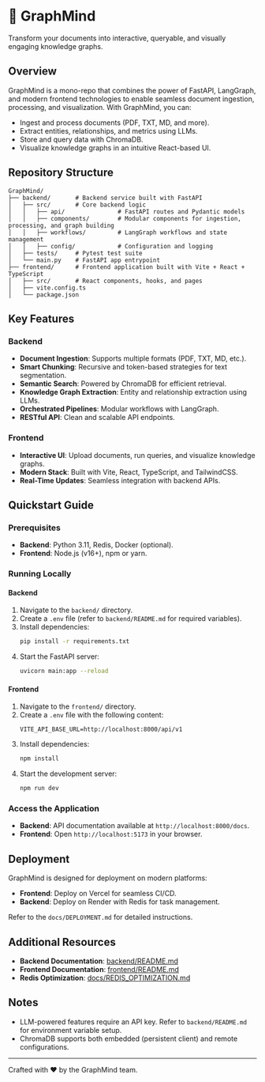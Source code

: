 # 🧠 GraphMind

Transform your documents into interactive, queryable, and visually engaging knowledge graphs.

## Overview
GraphMind is a mono-repo that combines the power of FastAPI, LangGraph, and modern frontend technologies to enable seamless document ingestion, processing, and visualization. With GraphMind, you can:

- Ingest and process documents (PDF, TXT, MD, and more).
- Extract entities, relationships, and metrics using LLMs.
- Store and query data with ChromaDB.
- Visualize knowledge graphs in an intuitive React-based UI.

## Repository Structure

```
GraphMind/
├── backend/       # Backend service built with FastAPI
│   ├── src/       # Core backend logic
│   │   ├── api/               # FastAPI routes and Pydantic models
│   │   ├── components/        # Modular components for ingestion, processing, and graph building
│   │   ├── workflows/         # LangGraph workflows and state management
│   │   ├── config/            # Configuration and logging
│   ├── tests/     # Pytest test suite
│   └── main.py    # FastAPI app entrypoint
├── frontend/      # Frontend application built with Vite + React + TypeScript
│   ├── src/       # React components, hooks, and pages
│   ├── vite.config.ts
│   └── package.json
```

## Key Features

### Backend
- **Document Ingestion**: Supports multiple formats (PDF, TXT, MD, etc.).
- **Smart Chunking**: Recursive and token-based strategies for text segmentation.
- **Semantic Search**: Powered by ChromaDB for efficient retrieval.
- **Knowledge Graph Extraction**: Entity and relationship extraction using LLMs.
- **Orchestrated Pipelines**: Modular workflows with LangGraph.
- **RESTful API**: Clean and scalable API endpoints.

### Frontend
- **Interactive UI**: Upload documents, run queries, and visualize knowledge graphs.
- **Modern Stack**: Built with Vite, React, TypeScript, and TailwindCSS.
- **Real-Time Updates**: Seamless integration with backend APIs.

## Quickstart Guide

### Prerequisites
- **Backend**: Python 3.11, Redis, Docker (optional).
- **Frontend**: Node.js (v16+), npm or yarn.

### Running Locally

#### Backend
1. Navigate to the `backend/` directory.
2. Create a `.env` file (refer to `backend/README.md` for required variables).
3. Install dependencies:
   ```bash
   pip install -r requirements.txt
   ```
4. Start the FastAPI server:
   ```bash
   uvicorn main:app --reload
   ```

#### Frontend
1. Navigate to the `frontend/` directory.
2. Create a `.env` file with the following content:
   ```env
   VITE_API_BASE_URL=http://localhost:8000/api/v1
   ```
3. Install dependencies:
   ```bash
   npm install
   ```
4. Start the development server:
   ```bash
   npm run dev
   ```

### Access the Application
- **Backend**: API documentation available at `http://localhost:8000/docs`.
- **Frontend**: Open `http://localhost:5173` in your browser.

## Deployment

GraphMind is designed for deployment on modern platforms:
- **Frontend**: Deploy on Vercel for seamless CI/CD.
- **Backend**: Deploy on Render with Redis for task management.

Refer to the `docs/DEPLOYMENT.md` for detailed instructions.

## Additional Resources

- **Backend Documentation**: [backend/README.md](backend/README.md)
- **Frontend Documentation**: [frontend/README.md](frontend/README.md)
- **Redis Optimization**: [docs/REDIS_OPTIMIZATION.md](docs/REDIS_OPTIMIZATION.md)

## Notes
- LLM-powered features require an API key. Refer to `backend/README.md` for environment variable setup.
- ChromaDB supports both embedded (persistent client) and remote configurations.

---

Crafted with ❤️ by the GraphMind team.

